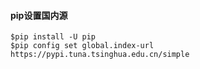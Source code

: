 #### pip设置国内源

```
$pip install -U pip
$pip config set global.index-url https://pypi.tuna.tsinghua.edu.cn/simple
```

